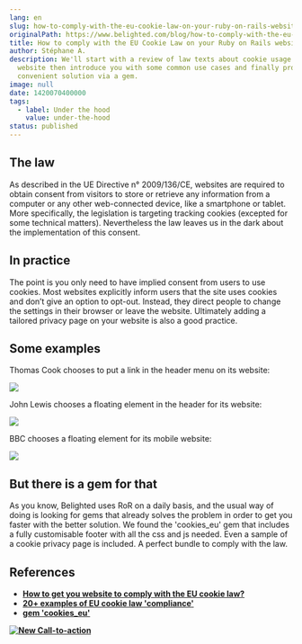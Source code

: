 ```yaml
---
lang: en
slug: how-to-comply-with-the-eu-cookie-law-on-your-ruby-on-rails-website
originalPath: https://www.belighted.com/blog/how-to-comply-with-the-eu-cookie-law-on-your-ruby-on-rails-website
title: How to comply with the EU Cookie Law on your Ruby on Rails website
author: Stéphane A.
description: We'll start with a review of law texts about cookie usage on your
  website then introduce you with some common use cases and finally propose a
  convenient solution via a gem.
image: null
date: 1420070400000
tags:
  - label: Under the hood
    value: under-the-hood
status: published
---
```

The law
-------

As described in the UE Directive n° 2009/136/CE, websites are required to obtain consent from visitors to store or retrieve any information from a computer or any other web-connected device, like a smartphone or tablet. More specifically, the legislation is targeting tracking cookies (excepted for some technical matters). Nevertheless the law leaves us in the dark about the implementation of this consent.

In practice
-----------

The point is you only need to have implied consent from users to use cookies. Most websites explicitly inform users that the site uses cookies and don’t give an option to opt-out. Instead, they direct people to change the settings in their browser or leave the website. Ultimately adding a tailored privacy page on your website is also a good practice.

Some examples
-------------

Thomas Cook chooses to put a link in the header menu on its website:

![](https://assets.econsultancy.com/images/resized/0002/0286/cc_thomas_cook-blog-full.png)

John Lewis chooses a floating element in the header for its website:

![](https://assets.econsultancy.com/images/resized/0002/0278/cc_john_lewis-blog-full.png)

BBC chooses a floating element for its mobile website:

![](https://assets.econsultancy.com/images/resized/0002/0288/cc_bbc_mobile-blog-third.png)

But there is a gem for that
---------------------------

As you know, Belighted uses RoR on a daily basis, and the usual way of doing is looking for gems that already solves the problem in order to get you faster with the better solution. We found the 'cookies\_eu' gem that includes a fully customisable footer with all the css and js needed. Even a sample of a cookie privacy page is included. A perfect bundle to comply with the law.

References
----------

*   **[How to get you website to comply with the EU cookie law?](https://www.infinum.co/the-capsized-eight/articles/how-to-get-your-website-to-comply-with-the-eu-cookie-law)**
*   **[20+ examples of EU cookie law 'compliance'](https://econsultancy.com/blog/10205-20-examples-of-eu-cookie-law-compliance#i.1ian6tnf8vdtvx)**
*   **[gem 'cookies\_eu'](https://github.com/infinum/cookies_eu)**

**[![New Call-to-action](https://no-cache.hubspot.com/cta/default/1684659/fb3606cc-cc1b-47d0-ae85-2c9f69837fe2.png)](https://cta-redirect.hubspot.com/cta/redirect/1684659/fb3606cc-cc1b-47d0-ae85-2c9f69837fe2)**
